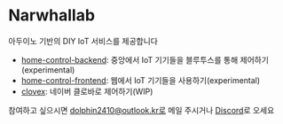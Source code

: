 # Narwhallab
아두이노 기반의 DIY IoT 서비스를 제공합니다

- [home-control-backend](https://github.com/narwhallab/home-control-backend): 중앙에서 IoT 기기들을 블루투스를 통해 제어하기(experimental)
- [home-control-frontend](https://github.com/narwhallab/home-control-frontend): 웹에서 IoT 기기들을 사용하기(experimental)
- [clovex](https://github.com/narwhallab/clovex): 네이버 클로바로 제어하기(WIP)

참여하고 싶으시면 dolphin2410@outlook.kr로 메일 주시거나
[Discord](https://discord.gg/Mh586YePNY)로 오세요
